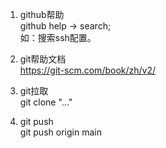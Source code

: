 1. github帮助  
github help -> search;  
如：搜索ssh配置。  

2. git帮助文档  
https://git-scm.com/book/zh/v2/  

3. git拉取  
git clone "..."  

4. git push  
git push origin main  
